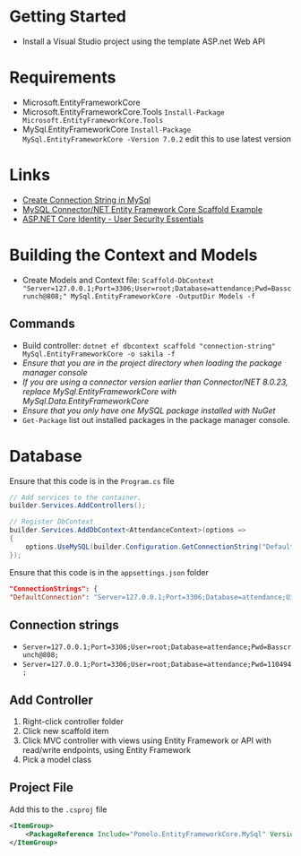 # Getting Started 
- Install a Visual Studio project using the template ASP.net Web API

# Requirements 
- Microsoft.EntityFrameworkCore
- Microsoft.EntityFrameworkCore.Tools `Install-Package Microsoft.EntityFrameworkCore.Tools`
- MySql.EntityFrameworkCore `Install-Package MySql.EntityFrameworkCore -Version 7.0.2` edit this to use latest version


# Links
- [Create Connection String in MySql](https://dev.mysql.com/doc/connector-net/en/connector-net-connections-string.html)
- [MySQL Connector/NET Entity Framework Core Scaffold Example](https://dev.mysql.com/doc/connector-net/en/connector-net-entityframework-core-scaffold-example.html)
-  [ASP.NET Core Identity - User Security Essentials](https://learning.oreilly.com/videos/asp-net-core-identity/10000DIVC2022123/)

# Building the Context and Models
- Create Models and Context file: `Scaffold-DbContext "Server=127.0.0.1;Port=3306;User=root;Database=attendance;Pwd=Basscrunch@808;" MySql.EntityFrameworkCore -OutputDir Models -f`

## Commands

- Build controller: `dotnet ef dbcontext scaffold "connection-string" MySql.EntityFrameworkCore -o sakila -f`
- *Ensure that you are in the project directory when loading the package manager console*
- *If you are using a connector version earlier than Connector/NET 8.0.23, replace MySql.EntityFrameworkCore with MySql.Data.EntityFrameworkCore*
- *Ensure that you only have one MySQL package installed with NuGet*
- `Get-Package` list out installed packages in the package manager console.


# Database 
Ensure that this code is in the `Program.cs` file
```csharp
// Add services to the container.
builder.Services.AddControllers();

// Register DbContext
builder.Services.AddDbContext<AttendanceContext>(options =>
{
    options.UseMySQL(builder.Configuration.GetConnectionString("DefaultConnection"));
});
```
Ensure that this code is in the `appsettings.json` folder
```json
"ConnectionStrings": {
"DefaultConnection": "Server=127.0.0.1;Port=3306;Database=attendance;Uid=root;Pwd=Basscrunch@808;"
```

## Connection strings
- `Server=127.0.0.1;Port=3306;User=root;Database=attendance;Pwd=Basscrunch@808;`
- `Server=127.0.0.1;Port=3306;User=root;Database=attendance;Pwd=110494;`



## Add Controller
1. Right-click controller folder
2. Click new scaffold item
3. Click MVC controller with views using Entity Framework or API with read/write endpoints, using Entity Framework
4. Pick a model class 



## Project File
Add this to the `.csproj` file
```xml
<ItemGroup>
    <PackageReference Include="Pomelo.EntityFrameworkCore.MySql" Version="x.x.x" />
</ItemGroup>
```
